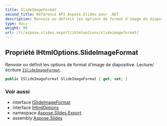 ```yaml
---
title: SlideImageFormat
second_title: Référence API Aspose.Slides pour .NET
description: Renvoie ou définit les options de format d'image de diapositive. Lecture/écriture ISlideImageFormataspose.slides.export/islideimageformat.
type: docs
weight: 90
url: /fr/aspose.slides.export/ihtmloptions/slideimageformat/
---
```


## Propriété IHtmlOptions.SlideImageFormat

Renvoie ou définit les options de format d'image de diapositive. Lecture/écriture [`ISlideImageFormat`](../../islideimageformat).

```csharp
public ISlideImageFormat SlideImageFormat { get; set; }
```

### Voir aussi

* interface [ISlideImageFormat](../../islideimageformat)
* interface [IHtmlOptions](../../ihtmloptions)
* namespace [Aspose.Slides.Export](../../ihtmloptions)
* assembly [Aspose.Slides](../../../)

<!-- DO NOT EDIT: généré par xmldocmd pour Aspose.Slides.dll -->